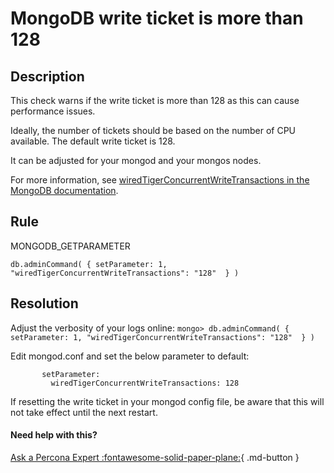 # MongoDB write ticket is more than 128

## Description
This check warns if the write ticket is more than 128 as this can cause performance issues.

Ideally, the number of tickets should be based on the number of CPU available.
The default write ticket is 128.

It can be adjusted for your mongod and your mongos nodes.

For more information, see [wiredTigerConcurrentWriteTransactions in the MongoDB documentation](https://docs.mongodb.com/manual/reference/parameters/#mongodb-parameter-param.wiredTigerConcurrentWriteTransactions).


## Rule
MONGODB_GETPARAMETER

`db.adminCommand( { setParameter: 1, "wiredTigerConcurrentWriteTransactions": "128"  } )`

## Resolution
Adjust the verbosity of your logs online: `mongo> db.adminCommand( { setParameter: 1, "wiredTigerConcurrentWriteTransactions": "128"  } )`

Edit mongod.conf and set the below parameter to default:
```
       setParameter:
         wiredTigerConcurrentWriteTransactions: 128
```
If resetting the write ticket in your mongod config file, be aware that this will not take effect until the next restart.

#### Need help with this?

[Ask a Percona Expert :fontawesome-solid-paper-plane:](https://www.percona.com/about-percona/contact){ .md-button }